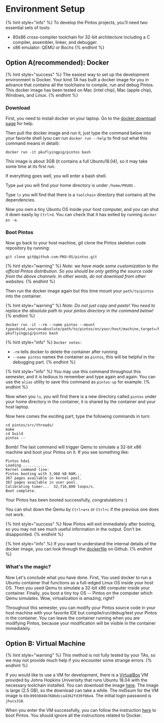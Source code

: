 # Environment Setup

{% hint style="info" %}
To develop the Pintos projects, you’ll need two essential sets of tools:

* 80x86 cross-compiler toolchain for 32-bit architecture including a C compiler, assembler, linker, and debugger.
* x86 emulator: QEMU or Bochs
{% endhint %}

## Option A(recommended): Docker

{% hint style="success" %}
The easiest way to set up the development environment is Docker. Your kind TA has built a docker image for you in advance that contains all the toolchains to compile, run and debug Pintos. This docker image has been tested on Mac (intel chip), Mac (apple chip), Windows, and Linux.
{% endhint %}

### Download

First, you need to install docker on your laptop. Go to the [docker download page](https://www.docker.com/get-started) for help.&#x20;

Then pull the docker image and run it, just type the command below into your favorite shell (you can run `docker run --help` to find out what this command means in detail):

```
docker run -it pkuflyingpig/pintos bash
```

This image is about 3GB (it contains a full Ubuntu18.04), so it may take some time at its first run.

If everything goes well, you will enter a bash shell.&#x20;

Type `pwd` you will find your home directory is under `/home/PKUOS` .

Type `ls` you will find that there is a `toolchain` directory that contains all the dependencies.&#x20;

Now you own a tiny Ubuntu OS inside your host computer, and you can shut it down easily by `Ctrl+d`. You can check that it has exited by running `docker ps -a`.

### Boot Pintos

Now go back to your host machine, git clone the Pintos skeleton code repository by running:

```
git clone git@github.com:PKU-OS/pintos.git
```

{% hint style="warning" %}
_Note: we have made some customization to the official Pintos distribution. So you should be only getting the source code from the above channels. In other words, do not download from other websites._
{% endhint %}

Then run the docker image again but this time mount your `path/to/pintos` into the container.

{% hint style="warning" %}
_Note: Do not just copy and paste! You need to replace the absolute path to your pintos directory in the command below!_
{% endhint %}

```
docker run -it --rm --name pintos --mount type=bind,source=absolute/path/to/pintos/on/your/host/machine,target=/home/PKUOS/pintos pkuflyingpig/pintos bash
```

{% hint style="info" %}
`Docker notes:`

* `-rm` tells docker to delete the container after running
* `--name pintos` names the container as `pintos`, this will be helpful in the debugging part.
{% endhint %}

{% hint style="info" %}
You may use this command throughout this semester, and it is tedious to remember and type again and again. You can use the `alias` utility to save this command as `pintos-up` for example.&#x20;
{% endhint %}

Now when you `ls`, you will find there is a new directory called `pintos` under your home directory in the container, it is shared by the container and your host laptop.

Now here comes the exciting part, type the following commands in turn:

```
cd pintos/src/threads/
make
cd build
pintos --
```

Bomb! The last command will trigger Qemu to simulate a 32-bit x86 machine and boot your Pintos on it. If you see something like:

```
Pintos hda1
Loading............
Kernel command line:
Pintos booting with 3,968 kB RAM...
367 pages available in kernel pool.
367 pages available in user pool.
Calibrating timer...  32,716,800 loops/s.
Boot complete.
```

Your Pintos has been booted successfully, congratulations :)

You can shut down the Qemu by `Ctrl+a+x` or `Ctrl+c` if the previous one does not work.

{% hint style="success" %}
Now Pintos will exit immediately after booting, so you may not see much useful information in the output. Don't be disappointed.
{% endhint %}

{% hint style="info" %}
If you want to understand the internal details of the docker image, you can look through the [dockerfile](https://github.com/PKU-OS/Pintos-dockerfile/blob/main/dockerfile) on Github.
{% endhint %}

### What's the magic?

Now Let's conclude what you have done. First, You used docker to run a Ubuntu container that functions as a full-edged Linux OS inside your host OS. Then you used Qemu to simulate a 32-bit x86 computer inside your container. Finally, you boot a tiny toy OS -- Pintos on the computer which Qemu simulates. Wow, virtualization is amazing, right?

Throughout this semester, you can modify your Pintos source code in your host machine with your favorite IDE but compile/run/debug/test your Pintos in the container. You can leave the container running when you are modifying Pintos, because your modification will be visible in the container immediately.

## Option B: Virtual Machine

{% hint style="warning" %}
This method is not fully tested by your TAs, so we may not provide much help if you encounter some strange errors.
{% endhint %}

If you would like to use a VM for development, there is a [VirtualBox](https://www.virtualbox.org) VM provided by Johns Hopkins Univerisity that runs Ubuntu 18.04 with the necessary toolchain installed. You can download the image [here](https://bit.ly/3j9Elp4). The image is large (2.5 GB), so the download can take a while. The md5sum for the VM image is `69c89938d4b768bdcca4362fd39f06e4`. The initial login password is `jhucs318`.

When you enter the VM successfully, you can follow the instruction [here](environment-setup.md#boot-pintos) to boot Pintos. You should ignore all the instructions related to Docker.
